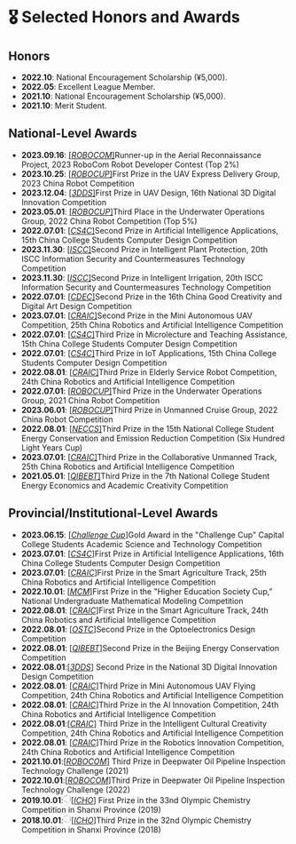 # 🎖 Selected Honors and Awards
## Honors
- **2022.10**: National Encouragement Scholarship (¥5,000).
- **2022.05**: Excellent League Member.
- **2021.10**: National Encouragement Scholarship (¥5,000). 
- **2021.10**: Merit Student.

## National-Level Awards
- **2023.09.16**: [[*ROBOCOM*]](https://robocom.com.cn/)Runner-up in the Aerial Reconnaissance Project, 2023 RoboCom Robot Developer Contest (Top 2%)  
- **2023.10.25**: [[*ROBOCUP*]](http://crc.drct-caa.org.cn/)First Prize in the UAV Express Delivery Group, 2023 China Robot Competition  
- **2023.12.04**: [[*3DDS*]](https://3dds.3ddl.net/)First Prize in UAV Design, 16th National 3D Digital Innovation Competition  
- **2023.05.01**: [[*ROBOCUP*]](http://crc.drct-caa.org.cn/)Third Place in the Underwater Operations Group, 2022 China Robot Competition (Top 5%)  
- **2022.07.01**: [[*CS4C*]](https://jsjds.blcu.edu.cn/index.htm)Second Prize in Artificial Intelligence Applications, 15th China College Students Computer Design Competition  
- **2023.11.30**: [[*ISCC*]](https://www.isclab.org.cn/)Second Prize in Intelligent Plant Protection, 20th ISCC Information Security and Countermeasures Technology Competition  
- **2023.11.30**: [[*ISCC*]](https://www.isclab.org.cn/)Second Prize in Intelligent Irrigation, 20th ISCC Information Security and Countermeasures Technology Competition  
- **2022.07.01**: [[*CDEC*]](https://www.cdec.org.cn/)Second Prize in the 16th China Good Creativity and Digital Art Design Competition  
- **2023.07.01**: [[*CRAIC*]](https://www.caairobot.com/)Second Prize in the Mini Autonomous UAV Competition, 25th China Robotics and Artificial Intelligence Competition  
- **2022.07.01**: [[*CS4C*]](https://jsjds.blcu.edu.cn/index.htm)Third Prize in Microlecture and Teaching Assistance, 15th China College Students Computer Design Competition  
- **2022.07.01**: [[*CS4C*]](https://jsjds.blcu.edu.cn/index.htm)Third Prize in IoT Applications, 15th China College Students Computer Design Competition  
- **2022.08.01**: [[*CRAIC*]](https://www.caairobot.com/)Third Prize in Elderly Service Robot Competition, 24th China Robotics and Artificial Intelligence Competition  
- **2022.07.01**: [[*ROBOCUP*]](http://crc.drct-caa.org.cn/)Third Prize in the Underwater Operations Group, 2021 China Robot Competition  
- **2023.06.01**: [[*ROBOCUP*]](http://crc.drct-caa.org.cn/)Third Prize in Unmanned Cruise Group, 2022 China Robot Competition  
- **2022.08.01**: [[*NECCS*]](http://www.jienengjianpai.org/)Third Prize in the 15th National College Student Energy Conservation and Emission Reduction Competition (Six Hundred Light Years Cup)  
- **2023.07.01**: [[*CRAIC*]](https://www.caairobot.com/)Third Prize in the Collaborative Unmanned Track, 25th China Robotics and Artificial Intelligence Competition  
- **2021.05.01**: [[*QIBEBT*]](http://energy.qibebt.ac.cn/eneco/contribution/index.html#/index)Third Prize in the 7th National College Student Energy Economics and Academic Creativity Competition
  
## Provincial/Institutional-Level Awards
- **2023.06.15**: [[*Challenge Cup*]](https://www.tiaozhanbei.net/)Gold Award in the "Challenge Cup" Capital College Students Academic Science and Technology Competition  
- **2023.07.01**: [[*CS4C*]](https://jsjds.blcu.edu.cn/index.htm)First Prize in Artificial Intelligence Applications, 16th China College Students Computer Design Competition  
- **2023.07.01**: [[*CRAIC*]](https://www.caairobot.com/)First Prize in the Smart Agriculture Track, 25th China Robotics and Artificial Intelligence Competition  
- **2022.10.01**: [[*MCM*]](https://www.mcm.edu.cn/)First Prize in the "Higher Education Society Cup," National Undergraduate Mathematical Modeling Competition  
- **2022.08.01**: [[*CRAIC*]](https://www.caairobot.com/)First Prize in the Smart Agriculture Track, 24th China Robotics and Artificial Intelligence Competition  
- **2022.08.01**: [[*OSTC*]](http://opt.zju.edu.cn/gdjs/main.htm)Second Prize in the Optoelectronics Design Competition  
- **2022.08.01**: [[*QIBEBT*]](http://energy.qibebt.ac.cn/eneco/contribution/index.html#/index)Second Prize in the Beijing Energy Conservation Competition  
- **2022.08.01**:[[*3DDS*]](https://3dds.3ddl.net/) Second Prize in the National 3D Digital Innovation Design Competition  
- **2022.08.01**: [[*CRAIC*]](https://www.caairobot.com/)Third Prize in Mini Autonomous UAV Flying Competition, 24th China Robotics and Artificial Intelligence Competition  
- **2022.08.01**: [[*CRAIC*]](https://www.caairobot.com/)Third Prize in the AI Innovation Competition, 24th China Robotics and Artificial Intelligence Competition  
- **2022.08.01**:[[*CRAIC*]](https://www.caairobot.com/) Third Prize in the Intelligent Cultural Creativity Competition, 24th China Robotics and Artificial Intelligence Competition  
- **2022.08.01**: [[*CRAIC*]](https://www.caairobot.com/)Third Prize in the Robotics Innovation Competition, 24th China Robotics and Artificial Intelligence Competition  
- **2021.10.01**:[[*ROBOCOM*]](https://robocom.com.cn/) Third Prize in Deepwater Oil Pipeline Inspection Technology Challenge (2021)  
- **2022.10.01**:[[*ROBOCOM*]](https://robocom.com.cn/)Third Prize in Deepwater Oil Pipeline Inspection Technology Challenge (2022)  
- **2019.10.01**:<img src='../../images/honers/ben.jpeg'  style='width: 1em;'>[[*ICHO*]](https://www.chemsoc.org.cn/notice/a3590.html) First Prize in the 33nd Olympic Chemistry Competition in Shanxi Province (2019)  
- **2018.10.01**:<img src='../../images/honers/ben.jpeg'  style='width: 1em;'>[[*ICHO*]](https://img.chemsoc.org.cn/web/2019/03/06-%E5%B1%B1%E8%A5%BF%E7%9C%81%20%E7%AC%AC32%E5%B1%8A%E4%B8%AD%E5%9B%BD%E5%8C%96%E5%AD%A6%E5%A5%A5%E6%9E%97%E5%8C%B9%E5%85%8B%EF%BC%88%E5%88%9D%E8%B5%9B%EF%BC%89%E8%8E%B7%E5%A5%96%E5%AD%A6%E7%94%9F%E5%90%8D%E5%8D%95.pdf)Third Prize in the 32nd Olympic Chemistry Competition in Shanxi Province (2018)  
